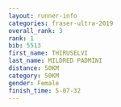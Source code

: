 ```yaml
---
layout: runner-info 
categories: fraser-ultra-2019 
overall_rank: 3
rank: 1
bib: 5513
first_name: THIRUSELVI
last_name: MILDRED PADMINI
distance: 50KM
category: 50KM
gender: Female
finish_time: 5-07-32
---
```

